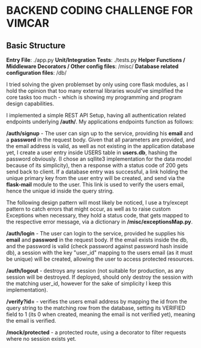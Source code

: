 # BACKEND CODING CHALLENGE FOR VIMCAR


## Basic Structure
**Entry File**: ./app.py
**Unit/Integration Tests**: ./tests.py
**Helper Functions / Middleware Decorators / Other config files**: /misc/
**Database related configuration files**: /db/

I tried solving the given problemset by only using core flask modules, as I hold the opinion that too 
many external libraries would've simplified the core tasks too much - which is showing my programming and program
design capabilities.

I implemented a simple REST API Setup, having all authentication related endpoints underlying **/auth/**.
My applications endpoints function as follows:

**/auth/signup** - The user can sign up to the service, providing his **email** and a **password** in the request body.
Given that all parameters are provided, and the email address is valid, as well as not existing in the application database yet,
I create a user entry inside USERS table in **users.db**, hashing the password obviously.
(I chose an sqllite3 implementation for the data model because of its simplicity), then a response with a status code of 200
gets send back to client.
If a database entry was successful, a link holding the unique primary key from the user entry will be created, and 
send via the **flask-mail** module to the user. This link is used to verify the users email, hence the unique id inside the query string.

The following design pattern will most likely be noticed, I use a try/except pattern to catch errors that might occur,
as well as to raise custom Exceptions when necessary, they hold a status code, that gets mapped to the respective error message,
via a dictionary in **/misc/exceptionsMap.py**.

**/auth/login** - The user can login to the service, provided he supplies his **email** and **password** in the request body.
If the email exists inside the db, and the password is valid (check password against password hash inside db),
a session with the key "user_id" mapping to the users email (as it must be unique) will be created, allowing
the user to access protected resources.

**/auth/logout** - destroys any session (not suitable for production, as any session will be destroyed. If deployed, should only destroy the session
with the matching user_id, however for the sake of simplicity I keep this implementation).

**/verify?id=** - verifies the users email address by mapping the id from the query string to the matching row from the database,
setting its VERIFIED field to 1 (its 0 when created, meaning the email is not verified yet), meaning the email is verified.

**/mock/protected** - a protected route, using a decorator to filter requests where no session exists yet.






